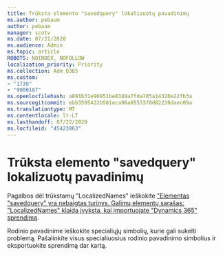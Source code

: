 ```yaml
---
title: Trūksta elemento "savedquery" lokalizuotų pavadinimų
ms.author: pebaum
author: pebaum
manager: scotv
ms.date: 07/21/2020
ms.audience: Admin
ms.topic: article
ROBOTS: NOINDEX, NOFOLLOW
localization_priority: Priority
ms.collection: Adm_O365
ms.custom:
- "1739"
- "9000187"
ms.openlocfilehash: a891b31e90951be8349a7fda705a14320e22fb3a
ms.sourcegitcommit: ebb3595422b581eca98a05533f8d82239daec09a
ms.translationtype: MT
ms.contentlocale: lt-LT
ms.lasthandoff: 07/22/2020
ms.locfileid: "45423863"
---
```

# <a name="missing-localizednames-in-element-savedquery"></a>Trūksta elemento "savedquery" lokalizuotų pavadinimų

Pagalbos dėl trūkstamų "LocalizedNames" ieškokite ["Elementas "savedquery" yra nebaigtas turinys. Galimų elementų sąrašas: "LocalizedNames" klaida įvyksta, kai importuojate "Dynamics 365" sprendimą](https://support.microsoft.com/help/4463330/the-element-savedquery-has-incomplete-content-list-of-possible-element).

Rodinio pavadinime ieškokite specialiųjų simbolių, kurie gali sukelti problemą. Pašalinkite visus specialiuosius rodinio pavadinimo simbolius ir eksportuokite sprendimą dar kartą.